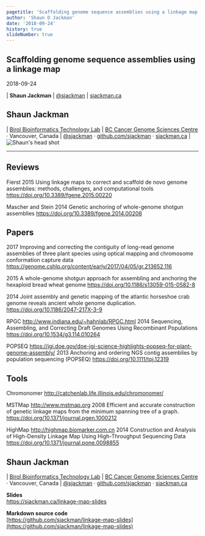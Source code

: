 ```yaml
---
pagetitle: 'Scaffolding genome sequence assemblies using a linkage map'
author: 'Shaun D Jackman'
date: '2018-09-24'
history: true
slideNumber: true
---
```


## Scaffolding genome sequence assemblies using a linkage map

2018-09-24

| **Shaun Jackman**
| [\@sjackman][]
| [sjackman.ca](http://sjackman.ca)

[\@sjackman]: http://twitter.com/sjackman

## Shaun Jackman

| [Birol Bioinformatics Technology Lab](http://www.birollab.ca)
| [BC Cancer Genome Sciences Centre](http://bcgsc.ca) &middot; Vancouver, Canada
| [\@sjackman][] &middot; [github.com/sjackman](https://github.com/sjackman) &middot; [sjackman.ca](http://sjackman.ca)
| ![Shaun's head shot](http://sjackman.ca/img/shaun-jackman.jpg)

----------------------------------------

## Reviews

Fierst 2015 Using linkage maps to correct and scaffold de novo genome assemblies: methods, challenges, and computational tools
<https://doi.org/10.3389/fgene.2015.00220>

Mascher and Stein 2014 Genetic anchoring of whole-genome shotgun assemblies
<https://doi.org/10.3389/fgene.2014.00208>

## Papers

2017 Improving and correcting the contiguity of long-read genome assemblies of three plant species using optical mapping and chromosome conformation capture data
<https://genome.cshlp.org/content/early/2017/04/05/gr.213652.116>

2015 A whole-genome shotgun approach for assembling and anchoring the hexaploid bread wheat genome
<https://doi.org/10.1186/s13059-015-0582-8>

2014 Joint assembly and genetic mapping of the atlantic horseshoe crab genome reveals ancient whole genome duplication.
<https://doi.org/10.1186/2047-217X-3-9>

RPGC http://www.indiana.edu/~hahnlab/RPGC.html
2014 Sequencing, Assembling, and Correcting Draft Genomes Using Recombinant Populations
<https://doi.org/10.1534/g3.114.010264>

POPSEQ https://jgi.doe.gov/doe-jgi-science-highlights-popseq-for-plant-genome-assembly/
2013 Anchoring and ordering NGS contig assemblies by population sequencing (POPSEQ)
<https://doi.org/10.1111/tpj.12319>

## Tools

Chromonomer
<http://catchenlab.life.illinois.edu/chromonomer/>

MSTMap
<http://www.mstmap.org>
2008 Efficient and accurate construction of genetic linkage maps from the minimum spanning tree of a graph.
<https://doi.org/10.1371/journal.pgen.1000212>

HighMap
<http://highmap.biomarker.com.cn>
2014 Construction and Analysis of High-Density Linkage Map Using High-Throughput Sequencing Data
<https://doi.org/10.1371/journal.pone.0098855>

## Shaun Jackman

| [Birol Bioinformatics Technology Lab](http://www.birollab.ca)
| [BC Cancer Genome Sciences Centre](http://bcgsc.ca) &middot; Vancouver, Canada
| [\@sjackman][] &middot; [github.com/sjackman](https://github.com/sjackman) &middot; [sjackman.ca](http://sjackman.ca)

**Slides** \
<https://sjackman.ca/linkage-map-slides>

**Markdown source code** \
[https://github.com/sjackman/linkage-map-slides](https://github.com/sjackman/linkage-map-slides)
